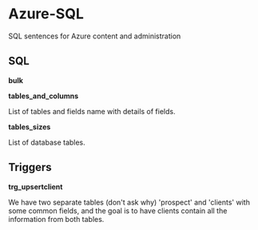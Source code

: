 # Azure-SQL
SQL sentences for Azure content and administration

## SQL
**bulk**

**tables_and_columns**

List of tables and fields name with details of fields.

**tables_sizes**

List of database tables.

## Triggers
**trg_upsertclient**

We have two separate tables (don't ask why) 'prospect' and 'clients' with some common fields, and the goal is to have clients contain all the information from both tables.
